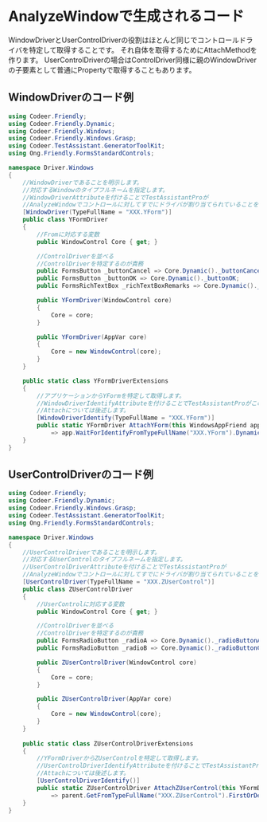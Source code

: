 # AnalyzeWindowで生成されるコード

<!--TODO:UserContorlDriverとはなにか？ControlDriverとの違いは？
この文章でいきなり登場している。AnalyzeWindowの説明ではControlDriverを作成するとなっているが、
ここではUserControlDriverとControlDriverと違うもののように説明されている。
コード例もUserControlDriver側が示されており、いったいAnalyzeWindowはどちらのコードを生成するものなのか分からない -->

WindowDriverとUserControlDriverの役割はほとんど同じでコントロールドライバを特定して取得することです。
それ自体を取得するためにAttachMethodを作ります。<!--TODO:「それ自体を取得するために・・」のそれ自体がなにをさしているか分からない-->
UserControlDriverの場合はControlDriver同様に親のWindowDriverの子要素として普通にPropertyで取得することもあります。

## WindowDriverのコード例

```cs
using Codeer.Friendly;
using Codeer.Friendly.Dynamic;
using Codeer.Friendly.Windows;
using Codeer.Friendly.Windows.Grasp;
using Codeer.TestAssistant.GeneratorToolKit;
using Ong.Friendly.FormsStandardControls;

namespace Driver.Windows
{
    //WindowDriverであることを明示します。
    //対応するWindowのタイプフルネームを指定します。
    //WindowDriverAttributeを付けることでTestAssistantProが
    //AnalyzeWindowでコントロールに対してすでにドライバが割り当てられていることを検知します。
    [WindowDriver(TypeFullName = "XXX.YForm")]
    public class YFormDriver
    {
        //Fromに対応する変数
        public WindowControl Core { get; }

        //ControlDriverを並べる
        //ControlDriverを特定するのが責務
        public FormsButton _buttonCancel => Core.Dynamic()._buttonCancel; 
        public FormsButton _buttonOK => Core.Dynamic()._buttonOK; 
        public FormsRichTextBox _richTextBoxRemarks => Core.Dynamic()._richTextBoxRemarks; 

        public YFormDriver(WindowControl core)
        {
            Core = core;
        }

        public YFormDriver(AppVar core)
        {
            Core = new WindowControl(core);
        }
    }

    public static class YFormDriverExtensions
    {
        //アプリケーションからYFormを特定して取得します。
        //WindowDriverIdentifyAttributeを付けることでTestAssistantProがこのメソッドを使えるようになります。
        //Attachについては後述します。
        [WindowDriverIdentify(TypeFullName = "XXX.YForm")]
        public static YFormDriver AttachYForm(this WindowsAppFriend app)
            => app.WaitForIdentifyFromTypeFullName("XXX.YForm").Dynamic();
    }
}
```

## UserControlDriverのコード例

```cs
using Codeer.Friendly;
using Codeer.Friendly.Dynamic;
using Codeer.Friendly.Windows.Grasp;
using Codeer.TestAssistant.GeneratorToolKit;
using Ong.Friendly.FormsStandardControls;

namespace Driver.Windows
{
    //UserControlDriverであることを明示します。
    //対応するUserControlのタイプフルネームを指定します。
    //UserControlDriverAttributeを付けることでTestAssistantProが
    //AnalyzeWindowでコントロールに対してすでにドライバが割り当てられていることを検知します。
    [UserControlDriver(TypeFullName = "XXX.ZUserControl")]
    public class ZUserControlDriver
    {
        //UserControlに対応する変数
        public WindowControl Core { get; }

        //ControlDriverを並べる
        //ControlDriverを特定するのが責務
        public FormsRadioButton _radioA => Core.Dynamic()._radioButtonAlacarte; 
        public FormsRadioButton _radioB => Core.Dynamic()._radioButtonCourse; 

        public ZUserControlDriver(WindowControl core)
        {
            Core = core;
        }

        public ZUserControlDriver(AppVar core)
        {
            Core = new WindowControl(core);
        }
    }
    
    public static class ZUserControlDriverExtensions
    {
        //YFormDriverからZUserControlを特定して取得します。
        //UserControlDriverIdentifyAttributeを付けることでTestAssistantProがこのメソッドを使えるようになります。
        //Attachについては後述します。
        [UserControlDriverIdentify()]
        public static ZUserControlDriver AttachZUserControl(this YFormDriver parent)
            => parent.GetFromTypeFullName("XXX.ZUserControl").FirstOrDefault()?.Dynamic();
    }
}
```
